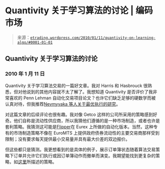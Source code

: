 <!--yml

category: 未分类

date: 2024-05-12 19:37:37

-->

# Quantivity 关于学习算法的讨论 | 编码市场

> 来源：[`etrading.wordpress.com/2010/01/11/quantivity-on-learning-algo/#0001-01-01`](https://etrading.wordpress.com/2010/01/11/quantivity-on-learning-algo/#0001-01-01)

## Quantivity 关于学习算法的讨论

### 2010 年 1 月 11 日

Quantivity 关于学习算法交易的一篇好文章。我对 Harris 和 Hasbrouck 很熟悉，但对他说到的其他内容就不太了解了。我想知道 Quantivity 是否评价了我非常喜欢的 Penn Lehman 自动化交易项目论文？也许它们缺乏足够的硬数学而被认真对待，但我推荐[Nevmyvaka 等人关于最优执行的研究](http://www.cis.upenn.edu/~mkearns/papers/optexec.pdf)。

对这篇文章的后续评论也很有趣。我对像 Getco 这样的公司所采用的策略感到好奇。他们自称是流动性供应商，所以我猜他们遵循的是一种市场制造，或者也许是套利策略。我猜测这可能是[Flipper](http://www.trading-naked.com/paul_rotter.htm)在 Eurex 上所做的自动化版本。当然，这种专有的市场制造策略不像在 EuroMTS 上提供政府债券流动性的主要交易商那样受到限制；没有要求每天提供最小交易量并具有最大价差的双边报价。

但这些都只是猜测。我更想看到的是具体的例子，展示订单簿状态随着算法交易策略下订单并允许它们执行或因订单簿动作而撤单而演变。我期望能找到更复杂的策略，如[这里](http://www.cis.upenn.edu/~mkearns/projects/newsandnotes04.html)所描述的策略。
